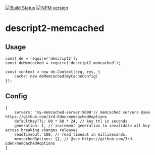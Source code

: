 [![Build Status](https://travis-ci.org/doochik/descript2-memcached.svg?branch=master)](https://travis-ci.org/doochik/descript2-memcached)
[![NPM version](https://badge.fury.io/js/descript2-memcached.svg)](https://www.npmjs.com/package/descript2-memcached)


# descript2-memcached

## Usage

```
const de = require('descript2');
const deMemcached = require('descript2-memcached');

const context = new de.Context(req, res, {
    cache: new deMemcached(myCacheConfig)  
});
```

## Config

```
{
    servers: 'my-memcached-server:9000'// memcached servers @see https://github.com/3rd-Eden/memcached#options
    defaultKeyTTL: 60 * 60 * 24, // key ttl in seconds
    generation: 1, // increment generation to invalidate all key across breaking changes releases
    readTimeout: 100, // read timeout in milliseconds,
    memcachedOptions: {}, // @see https://github.com/3rd-Eden/memcached#options
}
```
